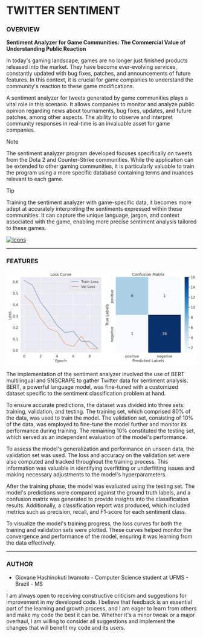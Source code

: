 # TWITTER SENTIMENT

### **OVERVIEW**

**Sentiment Analyzer for Game Communities: The Commercial Value of Understanding Public Reaction**

In today's gaming landscape, games are no longer just finished products released into the market. They have become ever-evolving services, constantly updated with bug fixes, patches, and announcements of future features. In this context, it is crucial for game companies to understand the community's reaction to these game modifications.

A sentiment analyzer for tweets generated by game communities plays a vital role in this scenario. It allows companies to monitor and analyze public opinion regarding news about tournaments, bug fixes, updates, and future patches, among other aspects. The ability to observe and interpret community responses in real-time is an invaluable asset for game companies.

> [!NOTE]
> The sentiment analyzer program developed focuses specifically on tweets from the Dota 2 and Counter-Strike communities. While the application can be extended to other gaming communities, it is particularly valuable to train the program using a more specific database containing terms and nuances relevant to each game.

> [!TIP]
> Training the sentiment analyzer with game-specific data, it becomes more adept at accurately interpreting the sentiments expressed within these communities. It can capture the unique language, jargon, and context associated with the game, enabling more precise sentiment analysis tailored to these games.

[![Icons](https://skillicons.dev/icons?i=py,pytorch,twitter&theme=dark)](https://skillicons.dev)

---

### **FEATURES**

![Train-Val Loss and Confusion Matrix](graph.png)

The implementation of the sentiment analyzer involved the use of BERT multilingual and SNSCRAPE to gather Twitter data for sentiment analysis. BERT, a powerful language model, was fine-tuned with a customized dataset specific to the sentiment classification problem at hand.

To ensure accurate predictions, the dataset was divided into three sets: training, validation, and testing. The training set, which comprised 80% of the data, was used to train the model. The validation set, consisting of 10% of the data, was employed to fine-tune the model further and monitor its performance during training. The remaining 10% constituted the testing set, which served as an independent evaluation of the model's performance.

To assess the model's generalization and performance on unseen data, the validation set was used. The loss and accuracy on the validation set were also computed and tracked throughout the training process. This information was valuable in identifying overfitting or underfitting issues and making necessary adjustments to the model's hyperparameters.

After the training phase, the model was evaluated using the testing set. The model's predictions were compared against the ground truth labels, and a confusion matrix was generated to provide insights into the classification results. Additionally, a classification report was produced, which included metrics such as precision, recall, and F1-score for each sentiment class.

To visualize the model's training progress, the loss curves for both the training and validation sets were plotted. These curves helped monitor the convergence and performance of the model, ensuring it was learning from the data effectively.

---

### **AUTHOR**

- Giovane Hashinokuti Iwamoto - Computer Science student at UFMS - Brazil - MS

I am always open to receiving constructive criticism and suggestions for improvement in my developed code. I believe that feedback is an essential part of the learning and growth process, and I am eager to learn from others and make my code the best it can be. Whether it's a minor tweak or a major overhaul, I am willing to consider all suggestions and implement the changes that will benefit my code and its users.
